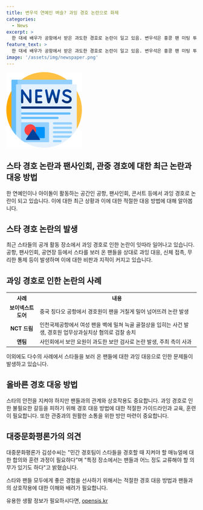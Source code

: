 ```yaml
---
title: 변우석 연예인 벼슬? 과잉 경호 논란으로 화제
categories:
  - News
excerpt: >
  한 대세 배우가 공항에서 받은 과도한 경호로 논란이 일고 있음. 변우석은 홍콩 팬 미팅 투어를 위해 인천공항 이용 중 과잉 경호로 논란에 휩싸였고, 소속사는 사과문 발표. 전에도 보이넥스트도어, NCT 드림, 앤팀 등의 스타들이 팬들에게 과한 보안 조치로 논란. 전문가는 스타와 팬과의 교류를 고려한 경호 매뉴얼과 훈련이 필요하다고 지적.
feature_text: >
  한 대세 배우가 공항에서 받은 과도한 경호로 논란이 일고 있음. 변우석은 홍콩 팬 미팅 투어를 위해 인천공항 이용 중 과잉 경호로 논란에 휩싸였고, 소속사는 사과문 발표. 전에도 보이넥스트도어, NCT 드림, 앤팀 등의 스타들이 팬들에게 과한 보안 조치로 논란. 전문가는 스타와 팬과의 교류를 고려한 경호 매뉴얼과 훈련이 필요하다고 지적.
image: '/assets/img/newspaper.png'
---
```


<p><img src="/assets/img/newspaper.png" alt="kimp 속보" /></p>

<h2>스타 경호 논란과 팬사인회, 관중 경호에 대한 최근 논란과 대응 방법</h2>

<p data-ke-size="size16">한 연예인이나 아이돌이 활동하는 공간인 공항, 팬사인회, 콘서트 등에서 과잉 경호로 논란이 되고 있습니다. 이에 대한 최근 상황과 이에 대한 적절한 대응 방법에 대해 알아봅니다.</p>

<h2 data-ke-size="size26">스타 경호 논란의 발생</h2> 

<p data-ke-size="size16">최근 스타들의 공개 활동 장소에서 과잉 경호로 인한 논란이 잇따라 일어나고 있습니다. 공항, 팬사인회, 공연장 등에서 스타를 보러 온 팬들을 상대로 과잉 대응, 신체 접촉, 무리한 통제 등이 발생하며 이에 대한 비판과 지적이 커지고 있습니다.</p>

<h2 data-ke-size="size26">과잉 경호로 인한 논란의 사례</h2>

<table>
  <tr>
    <th>사례</th>
    <th>내용</th>
  </tr>
  <tr>
    <td style="text-align: center; height: 17px;"><b>보이넥스트도어</b></td>
    <td>중국 칭다오 공항에서 경호원이 팬을 거칠게 밀어 넘어뜨려 논란 발생</td>
  </tr>
  <tr>
    <td style="text-align: center; height: 17px;"><b>NCT 드림</b></td>
    <td>인천국제공항에서 여성 팬을 벽에 밀쳐 늑골 골절상을 입히는 사건 발생, 경호원 업무상과실치상 혐의로 검찰 송치</td>
  </tr>
  <tr>
    <td style="text-align: center; height: 17px;"><b>앤팀</b></td>
    <td>사인회에서 보안 요원이 과도한 보안 검사로 논란 발생, 주최 측이 사과</td>
  </tr>
</table>

<p data-ke-size="size16">이외에도 다수의 사례에서 스타들을 보러 온 팬들에 대한 과잉 대응으로 인한 문제들이 발생하고 있습니다.</p>

<h2 data-ke-size="size26">올바른 경호 대응 방법</h2>

<p data-ke-size="size16">스타의 안전을 지켜야 하지만 팬들과의 관계와 상호작용도 중요합니다. 과잉 경호로 인한 불필요한 갈등을 피하기 위해 경호 대응 방법에 대한 적절한 가이드라인과 교육, 훈련이 필요합니다. 또한 관중과의 원활한 소통을 위한 방안 마련이 중요합니다.</p>

<h2 data-ke-size="size26">대중문화평론가의 의견</h2>

<p data-ke-size="size16">대중문화평론가 김성수씨는 "민간 경호팀이 스타들을 경호할 때 지켜야 할 매뉴얼에 대한 합의와 훈련 과정이 필요하다"며 "특정 장소에서는 팬들과 어느 정도 교류해야 할 의무가 있기도 하다"고 밝혔습니다.</p>

<p data-ke-size="size16">스타와 팬들 모두에게 좋은 경험을 선사하기 위해서는 적절한 경호 대응 방법과 팬들과의 상호작용에 대한 이해와 배려가 필요합니다.</p>
유용한 생활 정보가 필요하시다면, <a href="https://opensis.kr" rel="dofollow">opensis.kr</a>


